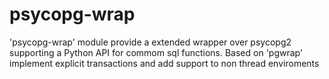 psycopg-wrap
============

'psycopg-wrap' module provide a extended wrapper over psycopg2 supporting a Python API for commom sql functions. Based on 'pgwrap' implement explicit transactions and add support to non thread enviroments
